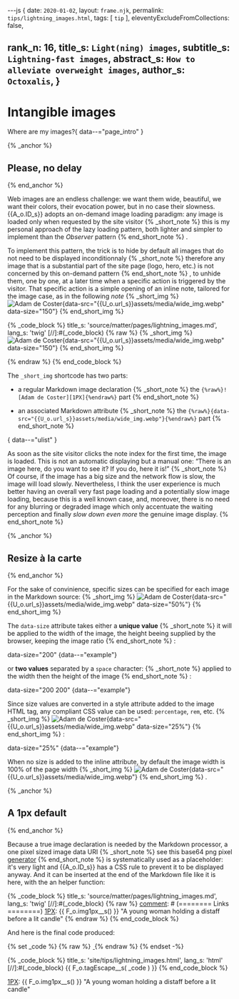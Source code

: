 ---js
{
  date:      `2020-01-02`,
  layout:    `frame.njk`,
  permalink: `tips/lightning_images.html`,
  tags:      [ `tip` ],
  eleventyExcludeFromCollections: false,

  rank_n:     16,
  title_s:    `Light(ning) images`,
  subtitle_s: `Lightning-fast images`,
  abstract_s: `How to alleviate overweight images`,
  author_s:   `Octoxalis`,
}
---
[comment]: # (======== Post ========)
# Intangible images

Where are my images?{ data--="page_intro" }

{% _anchor %}
## Please, no delay
{% end_anchor %}


Web images are an endless challenge: we want them wide, beautiful, we want their colors, their evocation power, but in no case their slowness. {{A_o.ID_s}} adopts an on-demand image loading paradigm: any image is loaded only when requested by the site visitor
{% _short_note %}
this is my personal approach of the lazy loading pattern, both lighter and simpler to implement than the _Observer_ pattern
{% end_short_note %}
.


To implement this pattern, the trick is to hide by default all images that do not need to be displayed inconditionnaly
{% _short_note %}
therefore any image that is a substantial part of the site page (logo, hero, etc.) is not concerned by this on-demand pattern
{% end_short_note %}
, to unhide them, one by one, at a later time when a specific action is triggered by the visitor. That specific action is a simple opening of an inline note, tailored for the image case, as in the following _note_
{% _short_img %}
![Adam de Coster][1PX]{data-src="{{U_o.url_s}}assets/media/wide_img.webp" data-size="150"}
{% end_short_img %}


{% _code_block %}
    title_s: 'source/matter/pages/lightning_images.md',
    lang_s: 'twig'
[//]:#(_code_block)
{% raw %}
{% _short_img %}
![Adam de Coster][1PX]{data-src="{{U_o.url_s}}assets/media/wide_img.webp" data-size="150"}
{% end_short_img %}

[comment]: # (======== Links ========)

[1PX]: {{U_o.url_s}}assets/media/1px.webp "OnePixel"
{% endraw %}
{% end_code_block %}


The `_short_img` shortcode has two parts:

+ a regular Markdown image declaration
{% _short_note %}
the `{%raw%}![Adam de Coster][1PX]{%endraw%}` part
{% end_short_note %}

+ an associated Markdown attribute
{% _short_note %}
the `{%raw%}{data-src="{{U_o.url_s}}assets/media/wide_img.webp"}{%endraw%}` part
{% end_short_note %}

{ data--="ulist" }


As soon as the site visitor clicks the note index for the first time, the image is loaded. This is not an automatic displaying but a manual one: <q>There is an image here, do you want to see it? If you do, here it is!</q>
{% _short_note %}
Of course, if the image has a big size and the network flow is slow, the image will load slowly. Nevertheless, I think the user experience is much better having an overall very fast page loading and a potentially slow image loading, because this is a well known case, and, moreover, there is no need for any blurring or degraded image which only accentuate the waiting perception and finally *slow down even more* the genuine image display.
{% end_short_note %}


{% _anchor %}
## Resize à la carte
{% end_anchor %}


For the sake of convinience, specific sizes can be specified for each image in the Markdown source:
{% _short_img %}
![Adam de Coster][1PX]{data-src="{{U_o.url_s}}assets/media/wide_img.webp" data-size="50%"}
{% end_short_img %}

The `data-size` attribute takes either a **unique value**
{% _short_note %}
it will be applied to the width of the image, the height beeing supplied by the browser, keeping the image ratio
{% end_short_note %}
:

data-size="200"
{data--="example"}

or **two values** separated by a `space` character:
{% _short_note %}
applied to the width then the height of the image
{% end_short_note %}
:


data-size="200 200"
{data--="example"}


Since size values are converted in a style attribute added to the image HTML tag, any compliant CSS value can be used: `percentage`, `rem`, etc.
{% _short_img %}
![Adam de Coster][1PX]{data-src="{{U_o.url_s}}assets/media/wide_img.webp" data-size="25%"}
{% end_short_img %}
:

data-size="25%"
{data--="example"}


When no size is added to the inline attribute, by default the image width is 100% of the page width
{% _short_img %}
![Adam de Coster][1PX]{data-src="{{U_o.url_s}}assets/media/wide_img.webp"}
{% end_short_img %}
.


{% _anchor %}
## A 1px default
{% end_anchor %}


Because a true image declaration is needed by the Markdown processor, a one pixel sized image data URI
{% _short_note %}
see this base64 png pixel [generator](http://png-pixel.com/)
{% end_short_note %}
is systematically used as a placeholder: it's very light and {{A_o.ID_s}} has a CSS rule to prevent it to be displayed anyway. And it can be inserted at the end of the Markdown file like it is here, with the an helper function:


{% _code_block %}
    title_s: 'source/matter/pages/lightning_images.md',
    lang_s: 'twig'
[//]:#(_code_block)
{% raw %}
[comment]: # (======== Links ========)
[1PX]: {{ F_o.img1px__s() }} "A young woman holding a distaff before a lit candle"
{% endraw %}
{% end_code_block %}


And here is the final code produced:

{% set _code %}
{% raw %}
<ins data--="inline_img">
  <sup></sup>
  <span data--="note_content">
    <img src="data:image/gif;base64,R0lGODlhAQABAIAAAP///wAAACwAAAAAAQABAAACAkQBADs="
         alt="Adam de Coster"
         title="A young woman holding a distaff before a lit candle"
         data-src="http://127.0.0.1:5500/assets/media/wide_img.webp"
         data-size="50%">
  </span>
</ins>
{% endraw %}
{% endset -%}

{% _code_block %}
    title_s: 'site/tips/lightning_images.html',
    lang_s: 'html'
[//]:#(_code_block)
{{ F_o.tagEscape__s( _code ) }}
{% end_code_block %}


[comment]: # (======== Links ========)

[1PX]: {{ F_o.img1px__s() }} "A young woman holding a distaff before a lit candle"
